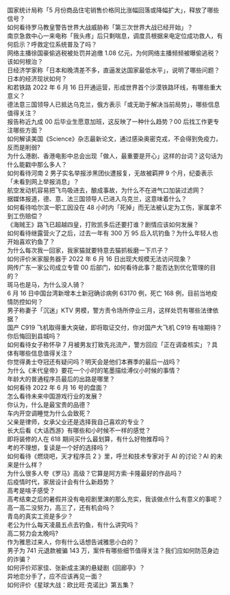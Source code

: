 国家统计局称「5 月份商品住宅销售价格同比涨幅回落或降幅扩大」，释放了哪些信号？  
如何看待罗马教皇警告世界大战威胁称「第三次世界大战已经开始」？  
南京急救中心一来电称「我头疼」后只剩喘息，调度员根据来电定位成功救人，有何启示？呼救定位系统普及了吗？  
网络主播徐国豪偷逃税被处罚并追缴 1.08 亿元，为何网络主播频频被曝偷逃税？该如何根治？  
日经济学家称「日本和晚清差不多，直逼发达国家最低水平」，说明了哪些问题？日本的经济现状如何？  
和若铁路 2022 年 6 月 16 日开通运营，形成世界首个沙漠铁路环线，有哪些重大意义？  
德法意三国领导人已抵达乌克兰，俄方表示「或无助于解决当前局势」，哪些信息值得关注？  
报告称近九成 00 后毕业生愿意加班，这反映了一种什么趋势？00 后找工作更专注哪些方面？  
如何解读美国《Science》杂志最新论文，通过感染奥密克戎，不会得到免疫力，反而是削弱?  
为什么港剧、香港电影中总会出现「做人，最重要是开心」这样的台词？这句话为什么能戳中那么多人？  
如何看待河南 2 男子实名举报涉黑团伙遭报复，无故被羁押 9 个月，纪委表示「未看到网上举报消息」？  
航空发动机容易把飞鸟吸进去，酿成事故，为什么不在进气口加装过滤网？  
据媒体报道，德、意、法三国领导人已进入乌克兰，这意味着什么？  
如何看待哈尔滨一职工因没在 48 小时内「死掉」而无法被认定为工伤，家属拿不到工伤赔偿？  
《海贼王》路飞已超越四皇，打败凯多后还要打谁？剧情应该如何发展？  
如何看待继露营火了之后，过去一年有 300 万 95 后入坑钓鱼？为什么年轻人也开始喜欢钓鱼了？  
为什么每次我一回家，我家猫就要特意去猫抓板磨一下爪子？  
如何评价米家服务器于 2022 年 6 月 16 日出现大规模无法访问现象？  
网传广东一家公司成立专管 00 后部门，如何看待此事？能否达到优化管理的目的？  
斑马也是马，为什么没人骑？  
6 月 16 日中国台湾新增本土新冠确诊病例 63170 例，死亡 168 例，目前当地疫情防控如何？  
男子称妻子「沉迷」KTV 男模，警方责令场所停业三月，这样处罚有哪些法律依据？  
国产 C919 飞机取得重大突破，即将取证交付，你对国产大飞机 C919 有啥期待？  
你后悔回到县城吗？  
如何看待女子称怀孕 7 月被男友打致先兆流产，警方回应「正在调查核实」？具体有哪些信息值得关注？  
你觉得勇士夺冠还有疑问吗？明天会是他们本赛季的最后一战吗？  
为什么《末代皇帝》要花一个小时的笔墨描绘溥仪小时候的事情？  
年龄大的普通程序员最后的出路是哪里？  
如何看待 2022 年 6 月 16 号的盘面？  
怎么看待未来中国游戏行业的发展？  
你认为，什么是最宝贵的品德？  
车内开空调睡觉为什么会致死？  
父亲是律师，女承父业还是选择我自己喜欢的专业？  
长大后看《大话西游》有哪些和小时候不一样的感觉？  
即将装修的人在 618 期间买什么最划算，有什么好物推荐吗？  
考的不理想，复读是一个好的选择吗？  
如何看待《燃烧吧，天才程序员 2 》里，呼兰和技术专家对于 AI 的讨论？AI 的未来是什么样？  
为什么很多人夸《罗马》高级？它算是阿方索·卡隆最好的作品吗？  
后疫情时代，家居设计会有什么新趋势？  
高考是啥子感受？  
高考结束之后的暑假并没有电视剧里演的那么充实，我该做点什么有意义的事呢？  
高一高二没努力，高三了，还有机会吗？  
青岛的真实工资是多少？  
老公为什么每天凌晨五点去钓鱼，有什么讲究吗？  
高二努力会太晚吗?  
作为雅思过来人，你有什么话想告诫雅思小白的？  
男子为 741 元退款被骗 143 万，案件有哪些细节值得关注？我们应如何防范身边的诈骗？  
如何评价邓家佳、张新成主演的悬疑剧《回廊亭》？  
异地恋分手了，应不应该再见一面？  
如何评价《星球大战：欧比旺·克诺比》第五集？  
